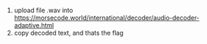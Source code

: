 1. upload file .wav into https://morsecode.world/international/decoder/audio-decoder-adaptive.html
2. copy decoded text, and thats the flag
